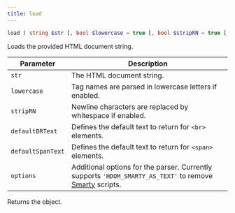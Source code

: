 ```yaml
---
title: load
---
```


```php
load ( string $str [, bool $lowercase = true [, bool $stripRN = true [, string $defaultBRText = DEFAULT_BR_TEXT [, string $defaultSpanText = DEFAULT_SPAN_TEXT [, int $options = 0 ]]]]]) : object
```

Loads the provided HTML document string.

| Parameter         | Description
| ---------         | -----------
| `str`             | The HTML document string.
| `lowercase`       | Tag names are parsed in lowercase letters if enabled.
| `stripRN`         | Newline characters are replaced by whitespace if enabled.
| `defaultBRText`   | Defines the default text to return for `<br>` elements.
| `defaultSpanText` | Defines the default text to return for `<span>` elements.
| `options`         | Additional options for the parser. Currently supports `'HDOM_SMARTY_AS_TEXT'` to remove [Smarty](https://www.smarty.net/) scripts.

Returns the object.